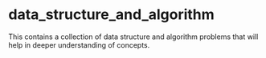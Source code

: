 # data_structure_and_algorithm

This contains a collection of data structure and algorithm problems that will help in deeper understanding of concepts.

